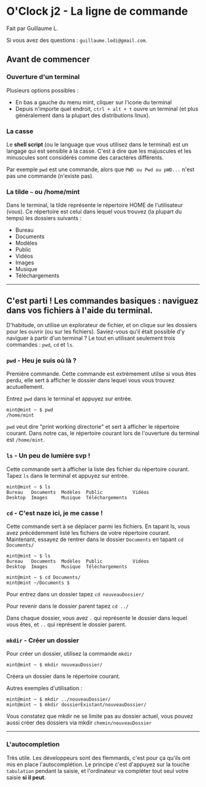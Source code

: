 # O'Clock j2 - La ligne de commande

Fait par Guillaume L.

Si vous avez des questions : `guillaume.lodi@gmail.com`.

## Avant de commencer

### Ouverture d'un terminal
Plusieurs options possibles :
- En bas a gauche du menu mint, cliquer sur l'icone du terminal
- Depuis n'importe quel endroit, `ctrl + alt + t` ouvre un terminal (et plus généralement dans la plupart des distributions linux).

### La casse
Le **shell script** (ou le language que vous utilisez dans le terminal) est un langage qui est sensible à la casse. C'est à dire que les majuscules et les minuscules sont considérés comme des caractères différents.

Par exemple `pwd` est une commande, alors que `PWD ou Pwd ou pWD...` n'est pas une commande (n'existe pas).

### La tilde `~` ou /home/mint
Dans le terminal, la tilde représente le répertoire HOME de l'utilisateur (vous). Ce répertoire est celui dans lequel vous trouvez (la plupart du temps) les dossiers suivants  :
- Bureau
- Documents
- Modèles
- Public
- Vidéos
- Images
- Musique
- Téléchargements


--------------------
## C'est parti ! Les commandes basiques : naviguez dans vos fichiers à l'aide du terminal.

D'habitude, on utilise un explorateur de fichier, et on clique sur les dossiers pour les ouvrir (ou sur les fichiers). Saviez-vous qu'il était possible d'y naviguer à partir d'un terminal ? Le tout en utilisant seulement trois commandes : `pwd`, `cd` et `ls`.


### `pwd` - Heu je suis où là ?
Première commande. Cette commande est extrèmement utilse si vous êtes perdu, elle sert à afficher le dossier dans lequel vous vous trouvez acutuellement.

Entrez `pwd` dans le terminal et appuyez sur entrée.
```shell
mint@mint ~ $ pwd
/home/mint
```
`pwd` veut dire "print working directorie" et sert à afficher le répertoire courant.
Dans notre cas, le répertoire courant lors de l'ouverture du terminal est `/home/mint`.


### `ls` - Un peu de lumière svp !
Cette commande sert à afficher la liste des fichier du répertoire courant.
Tapez `ls` dans le terminal et appuyez sur entrée.
```shell
mint@mint ~ $ ls
Bureau   Documents  Modèles  Public           Vidéos
Desktop  Images     Musique  Téléchargements
```


### `cd` - C'est naze ici, je me casse !

Cette commande sert à se déplacer parmi les fichiers.
En tapant ls, vous avez précédemment listé les fichiers de votre répertoire courant. Maintenant, essayez de rentrer dans le dossier `Documents` en tapant `cd Documents/`

```shell
mint@mint ~ $ ls
Bureau   Documents  Modèles  Public           Vidéos
Desktop  Images     Musique  Téléchargements

mint@mint ~ $ cd Documents/
mint@mint ~/Documents $
```

Pour entrez dans un dossier tapez `cd nouveauDossier/`

Pour revenir dans le dossier parent tapez `cd ../`

Dans chaque dossier, vous avez `.` qui représente le dossier dans lequel vous êtes, et `..` qui représent le dossier parent.


### `mkdir` - Créer un dossier
Pour créer un dossier, utilisez la commande `mkdir`
```shell
mint@mint ~ $ mkdir nouveauDossier/
```
Créera un dossier dans le répertoire courant.

Autres exemples d'utilisation :
```shell
mint@mint ~ $ mkdir ../nouveauDossier/
mint@mint ~ $ mkdir dossierExistant/nouveauDossier/
```

Vous constatez que mkdir ne se limite pas au dossier actuel, vous pouvez aussi créer des dossiers via mkdir `chemin/nouveauDossier`


--------------------
### L'autocompletion
Très utile. Les développeurs sont des flemmards, c'est pour ça qu'ils ont mis en place l'autocomplétion.
Le principe c'est d'appuyez sur la touche `tabulation` pendant la saisie, et l'ordinateur va compléter tout seul votre saisie **si il peut**.
